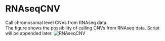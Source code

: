 # RNAseqCNV
Call chromosomal level CNVs from RNAseq data.   
The figure shows the possibility of calling CNVs from RNAseq data. Script will be appended later.
![RNAseqCNV](./readme_files/fig/download.png)

